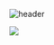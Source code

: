![header](https://capsule-render.vercel.app/api?type=Waving&color=000000&height=300&section=header&text=hackintoanetwork&fontColor=FFFFFF&fontAlignY=40&fontSize=70&animation=fadeIn)

<a href="https://hackintoanetwork.com">
<img src="https://img.shields.io/badge/Tistory-000000?style=flat-square&logo=tistory&logoColor=white&link=https://hackintoanetwork.com"/></a>
